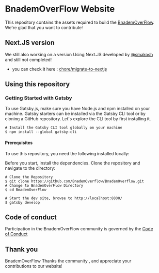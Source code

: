 # BnademOverFlow Website

This repository contains the assets required to build the [BnademOverFlow](https://bnademoverflow.com). We're glad that you want to contribute!

## Next.JS version

We still also working on a version Using Next.JS developed by [@smakosh](https://smakosh.com/) and still not completed!

- you can check it here : [chore/migrate-to-nextjs](https://github.com/BnademOverflow/BnademOverflow/tree/chore/migrate-to-nextjs)

## Using this repository

### Getting Started with Gatsby

To use Gatsby.js, make sure you have Node.js and npm installed on your machine. Gatsby starters can be installed via the Gatsby CLI tool or by cloning a GitHub repository. Let's explore the CLI tool by first installing it.

```shell
# Install the Gatsby CLI tool globally on your machine
$ npm install --global gatsby-cli
```

#### Prerequisites

To use this repository, you need the following installed locally:

Before you start, install the dependencies. Clone the repository and navigate to the directory:

```shell
# Clone the Repository
$ git clone https://github.com/BnademOverflow/BnademOverflow.git
# Change to BnademOverFlow Directory
$ cd BnademOverFlow

# Start the dev site, browse to http://localhost:8000/
$ gatsby develop
```

## Code of conduct

Participation in the BnademOverFlow community is governed by the [Code of Conduct](docs/Code_of_Conduct.md)

## Thank you

BnademOverFlow Thanks the community , and appreciate your contributions to our website!
